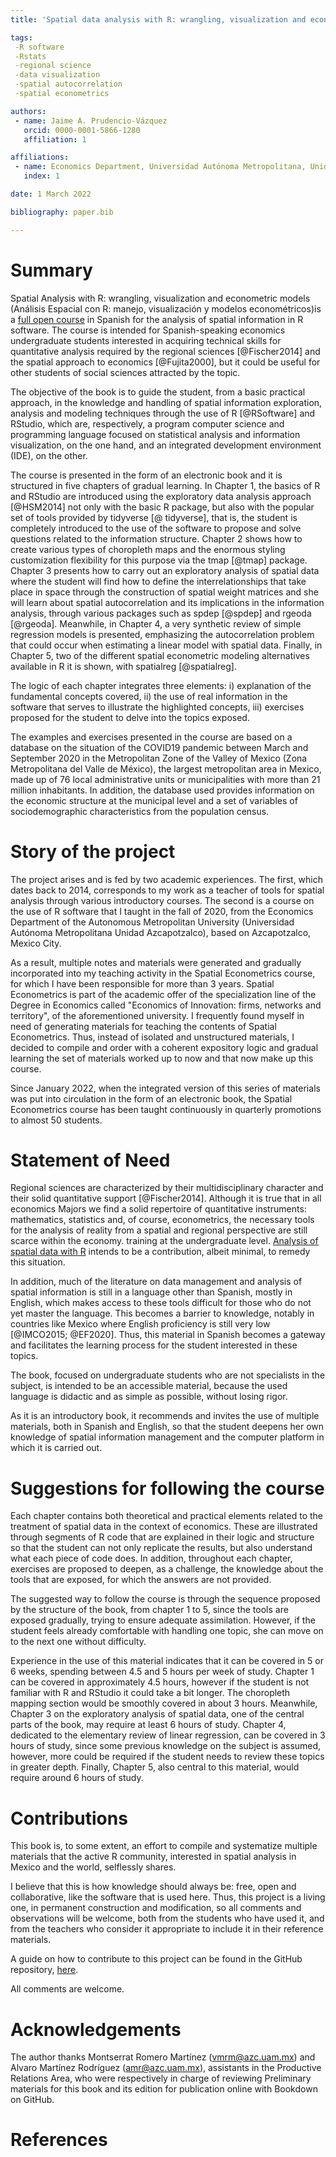 ```yaml
---
title: 'Spatial data analysis with R: wrangling, visualization and econometric models '

tags:
 -R software
 -Rstats
 -regional science
 -data visualization
 -spatial autocorrelation
 -spatial econometrics

authors:
 - name: Jaime A. Prudencio-Vázquez 
   orcid: 0000-0001-5866-1280
   affiliation: 1

affiliations:
 - name: Economics Department, Universidad Autónoma Metropolitana, Unidad Azcapotzalco, CDMX, México.  
   index: 1

date: 1 March 2022

bibliography: paper.bib

---
```


# Summary

Spatial Analysis with R: wrangling, visualization and econometric models (Análisis Espacial con R: manejo, visualización y modelos econométricos)is a [full open course](https://github.com/jaime-pru/Analisis-de-datos-espaciales) in Spanish for the analysis of spatial information in R software. The course is intended for Spanish-speaking economics undergraduate students interested in acquiring technical skills for quantitative analysis required by the regional sciences [@Fischer2014] and the spatial approach to economics [@Fujita2000], but it could be useful for other students of social sciences attracted by the topic.  

The objective of the book is to guide the student, from a basic practical approach, in the knowledge and handling of spatial information exploration, analysis and modeling techniques through the use of R [@RSoftware] and RStudio, which are, respectively, a program computer science and programming language focused on statistical analysis and information visualization, on the one hand, and an integrated development environment (IDE), on the other.  

The course is presented in the form of an electronic book and it is structured in five chapters of gradual learning. In Chapter 1, the basics of R and RStudio are introduced using the exploratory data analysis approach [@HSM2014] not only with the basic R package, but also with the popular set of tools provided by tidyverse [@ tidyverse], that is, the student is completely introduced to the use of the software to propose and solve questions related to the information structure. Chapter 2 shows how to create various types of choropleth maps and the enormous styling customization flexibility for this purpose via the tmap [@tmap] package. Chapter 3 presents how to carry out an exploratory analysis of spatial data where the student will find how to define the interrelationships that take place in space through the construction of spatial weight matrices and she will learn about spatial autocorrelation and its implications in the information analysis, through various packages such as spdep [@spdep] and rgeoda [@rgeoda]. Meanwhile, in Chapter 4, a very synthetic review of simple regression models is presented, emphasizing the autocorrelation problem that could occur when estimating a linear model with spatial data. Finally, in Chapter 5, two of the different spatial econometric modeling alternatives available in R it is shown, with spatialreg [@spatialreg].  

The logic of each chapter integrates three elements: i) explanation of the fundamental concepts covered, ii) the use of real information in the software that serves to illustrate the highlighted concepts, iii) exercises proposed for the student to delve into the topics exposed.  

The examples and exercises presented in the course are based on a database on the situation of the COVID19 pandemic between March and September 2020 in the Metropolitan Zone of the Valley of Mexico (Zona Metropolitana del Valle de México), the largest metropolitan area in Mexico, made up of 76 local administrative units or municipalities with more than 21 million inhabitants. In addition, the database used provides information on the economic structure at the municipal level and a set of variables of sociodemographic characteristics from the population census.  

# Story of the project

The project arises and is fed by two academic experiences. The first, which dates back to 2014, corresponds to my work as a teacher of tools for spatial analysis through various introductory courses. The second is a course on the use of R software that I taught in the fall of 2020, from the Economics Department of the Autonomous Metropolitan University (Universidad Autónoma Metropolitana Unidad Azcapotzalco), based on Azcapotzalco, Mexico City.

As a result, multiple notes and materials were generated and gradually incorporated into my teaching activity in the Spatial Econometrics course, for which I have been responsible for more than 3 years. Spatial Econometrics is part of the academic offer of the specialization line of the Degree in Economics called "Economics of Innovation: firms, networks and territory", of the aforementioned university. I frequently found myself in need of generating materials for teaching the contents of Spatial Econometrics. Thus, instead of isolated and unstructured materials, I decided to compile and order with a coherent expository logic and gradual learning the set of materials worked up to now and that now make up this course.  

Since January 2022, when the integrated version of this series of materials was put into circulation in the form of an electronic book, the Spatial Econometrics course has been taught continuously in quarterly promotions to almost 50 students.

# Statement of Need

Regional sciences are characterized by their multidisciplinary character and their solid quantitative support [@Fischer2014]. Although it is true that in all economics Majors we find a solid repertoire of quantitative instruments: mathematics, statistics and, of course, econometrics, the necessary tools for the analysis of reality from a spatial and regional perspective are still scarce within the economy. training at the undergraduate level. [Analysis of spatial data with R](https://jaime-pru.github.io/Analisis-de-datos-espaciales/index.html) intends to be a contribution, albeit minimal, to remedy this situation.  

In addition, much of the literature on data management and analysis of spatial information is still in a language other than Spanish, mostly in English, which makes access to these tools difficult for those who do not yet master the language. This becomes a barrier to knowledge, notably in countries like Mexico where English proficiency is still very low [@IMCO2015; @EF2020]. Thus, this material in Spanish becomes a gateway and facilitates the learning process for the student interested in these topics.  

The book, focused on undergraduate students who are not specialists in the subject, is intended to be an accessible material, because the used language is didactic and as simple as possible, without losing rigor.

As it is an introductory book, it recommends and invites the use of multiple materials, both in Spanish and English, so that the student deepens her own knowledge of spatial information management and the computer platform in which it is carried out.

# Suggestions for following the course

Each chapter contains both theoretical and practical elements related to the treatment of spatial data in the context of economics. These are illustrated through segments of R code that are explained in their logic and structure so that the student can not only replicate the results, but also understand what each piece of code does. In addition, throughout each chapter, exercises are proposed to deepen, as a challenge, the knowledge about the tools that are exposed, for which the answers are not provided.

The suggested way to follow the course is through the sequence proposed by the structure of the book, from chapter 1 to 5, since the tools are exposed gradually, trying to ensure adequate assimilation. However, if the student feels already comfortable with handling one topic, she can move on to the next one without difficulty.  

Experience in the use of this material indicates that it can be covered in 5 or 6 weeks, spending between 4.5 and 5 hours per week of study. Chapter 1 can be covered in approximately 4.5 hours, however if the student is not familiar with R and RStudio it could take a bit longer. The choropleth mapping section would be smoothly covered in about 3 hours. Meanwhile, Chapter 3 on the exploratory analysis of spatial data, one of the central parts of the book, may require at least 6 hours of study. Chapter 4, dedicated to the elementary review of linear regression, can be covered in 3 hours of study, since some previous knowledge on the subject is assumed, however, more could be required if the student needs to review these topics in greater depth. Finally, Chapter 5, also central to this material, would require around 6 hours of study.

# Contributions

This book is, to some extent, an effort to compile and systematize multiple materials that the active R community, interested in spatial analysis in Mexico and the world, selflessly shares.  

I believe that this is how knowledge should always be: free, open and collaborative, like the software that is used here. Thus, this project is a living one, in permanent construction and modification, so all comments and observations will be welcome, both from the students who have used it, and from the teachers who consider it appropriate to include it in their reference materials.

A guide on how to contribute to this project can be found in the GitHub repository, [here](https://github.com/jaime-pru/Analisis-de-datos-espaciales/blob/main/Contributing.md).

All comments are welcome.

# Acknowledgements

The author thanks Montserrat Romero Martínez (vmrm@azc.uam.mx) and Alvaro Martínez Rodríguez (amr@azc.uam.mx), assistants in the Productive Relations Area, who were respectively in charge of reviewing Preliminary materials for this book and its edition for publication online with Bookdown on GitHub.

# References
